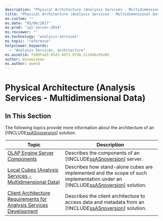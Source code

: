 ```yaml
---
description: "Physical Architecture (Analysis Services - Multidimensional Data)"
title: "Physical Architecture (Analysis Services - Multidimensional Data) | Microsoft Docs"
ms.custom: ""
ms.date: "03/06/2017"
ms.prod: "sql-server-2014"
ms.reviewer: ""
ms.technology: "analysis-services"
ms.topic: "reference"
helpviewer_keywords: 
  - "Analysis Services, architecture"
ms.assetid: 7109fad3-65d3-4971-87db-31194bc85e05
author: minewiskan
ms.author: owend
---
```

# Physical Architecture (Analysis Services - Multidimensional Data)
    
## In This Section  
 The following topics provide more information about the architecture of an [!INCLUDE[ssASnoversion](../../../includes/ssasnoversion-md.md)] solution.  
  
|Topic|Description|  
|-----------|-----------------|  
|[OLAP Engine Server Components](olap-engine-server-components.md)|Describes the components of an [!INCLUDE[ssASnoversion](../../../includes/ssasnoversion-md.md)] server.|  
|[Local Cubes &#40;Analysis Services - Multidimensional Data&#41;](local-cubes-analysis-services-multidimensional-data.md)|Describes how stand-alone cubes are implemented and the scope of such implementation under an [!INCLUDE[ssASnoversion](../../../includes/ssasnoversion-md.md)] solution.|  
|[Client Architecture Requirements for Analysis Services Development](client-architecture-requirements-for-analysis-services-development.md)|Describes the client architecture to access data and metadata from an [!INCLUDE[ssASnoversion](../../../includes/ssasnoversion-md.md)] solution.|  
  
  
